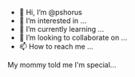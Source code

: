 - 👋 Hi, I’m @pshorus
- 👀 I’m interested in ...
- 🌱 I’m currently learning ...
- 💞️ I’m looking to collaborate on ...
- 📫 How to reach me ...

My mommy told me I'm special...
<!---
pshorus/pshorus is a ✨ special ✨ repository because its `README.md` (this file) appears on your GitHub profile.
You can click the Preview link to take a look at your changes.
--->
